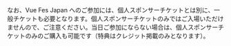 なお、Vue Fes Japan へのご参加には、個人スポンサーチケットとは別に、一般チケットも必要となります。個人スポンサーチケットのみではご入場いただけませんので、ご注意ください。当日ご参加にならない場合は、個人スポンサーチケットのみのご購入も可能です（特典はクレジット掲載のみとなります）。
